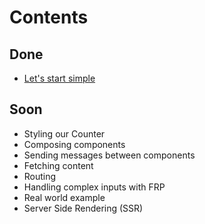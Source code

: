# Contents

## Done

- [Let's start simple](https://github.com/FractalBlocks/Fractal/tree/master/docs/tutorial/readme.md)

## Soon

- Styling our Counter
- Composing components
- Sending messages between components
- Fetching content
- Routing
- Handling complex inputs with FRP
- Real world example
- Server Side Rendering (SSR)
